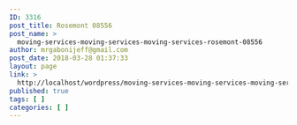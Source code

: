 ```yaml
---
ID: 3316
post_title: Rosemont 08556
post_name: >
  moving-services-moving-services-moving-services-rosemont-08556
author: mrgabonijeff@gmail.com
post_date: 2018-03-28 01:37:33
layout: page
link: >
  http://localhost/wordpress/moving-services-moving-services-moving-services-rosemont-08556/
published: true
tags: [ ]
categories: [ ]
---
```

